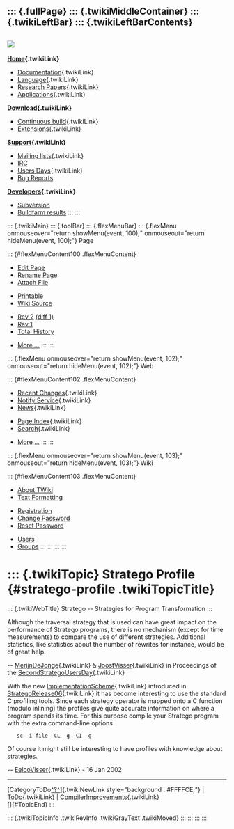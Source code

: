 ::: {.fullPage}
::: {.twikiMiddleContainer}
::: {.twikiLeftBar}
::: {.twikiLeftBarContents}
  ----------------------------------------------------------------------------------
  [![](../pub/Stratego/StrategoLogo/StrategoLogoTextlessWhite-100px.png)](WebHome)
  ----------------------------------------------------------------------------------

**[Home](WebHome){.twikiLink}**

-   [Documentation](StrategoDocumentation){.twikiLink}
-   [Language](StrategoLanguage){.twikiLink}
-   [Research Papers](StrategoPublications){.twikiLink}
-   [Applications](StrategoApplication){.twikiLink}

**[Download](StrategoDownload){.twikiLink}**

-   [Continuous build](ContinuousBuild){.twikiLink}
-   [Extensions](AdditionalPackageDownload){.twikiLink}

**[Support](StrategoSupport){.twikiLink}**

-   [Mailing lists](MailingList){.twikiLink}
-   [IRC](irc://irc.freenode.net/#stratego)
-   [Users Days](StrategoUsersDay){.twikiLink}
-   [Bug Reports](http://yellowgrass.org/project/StrategoXT)

**[Developers](StrategoDev){.twikiLink}**

-   [Subversion](https://svn.strategoxt.org/repos/StrategoXT/strategoxt/trunk)
-   [Buildfarm
    results](http://hydra.nixos.org/jobset/strategoxt/strategoxt-release/all)
:::
:::

::: {.twikiMain}
::: {.toolBar}
::: {.flexMenuBar}
::: {.flexMenu onmouseover="return showMenu(event, 100);" onmouseout="return hideMenu(event, 100);"}
Page

::: {#flexMenuContent100 .flexMenuContent}
-   [Edit
    Page](http://www.program-transformation.org/edit/Stratego/StrategoProfile?t=1536825678)
-   [Rename
    Page](http://www.program-transformation.org/rename/Stratego/StrategoProfile)
-   [Attach
    File](http://www.program-transformation.org/attach/Stratego/StrategoProfile)

<!-- -->

-   [Printable](http://www.program-transformation.org/view/Stratego/StrategoProfile?skin=print.pattern)
-   [Wiki
    Source](http://www.program-transformation.org/view/Stratego/StrategoProfile?skin=text&raw=on&contenttype=text/plain)

<!-- -->

-   [Rev
    2](http://www.program-transformation.org/view/Stratego/StrategoProfile?rev=1.2)
    [(diff 1)](http://www.program-transformation.org/rdiff/Stratego/StrategoProfile?rev1=1.2&rev2=1.1)
-   [Rev
    1](http://www.program-transformation.org/view/Stratego/StrategoProfile?rev=1.1)
-   [Total
    History](http://www.program-transformation.org/rdiff/Stratego/StrategoProfile)

<!-- -->

-   [More
    \...](http://www.program-transformation.org/oops/Stratego/StrategoProfile?template=oopsmore&param1=1.2&param2=1.2)
:::
:::

::: {.flexMenu onmouseover="return showMenu(event, 102);" onmouseout="return hideMenu(event, 102);"}
Web

::: {#flexMenuContent102 .flexMenuContent}
-   [Recent Changes](WebChanges){.twikiLink}
-   [Notify Service](WebNotify){.twikiLink}
-   [News](WebNews){.twikiLink}

<!-- -->

-   [Page Index](WebIndex){.twikiLink}
-   [Search](WebSearch){.twikiLink}

<!-- -->

-   [More
    \...](http://www.program-transformation.org/oops/Stratego/StrategoProfile?template=oopsmore&param1=1.2&param2=1.2)
:::
:::

::: {.flexMenu onmouseover="return showMenu(event, 103);" onmouseout="return hideMenu(event, 103);"}
Wiki

::: {#flexMenuContent103 .flexMenuContent}
-   [About
    TWiki](http://www.program-transformation.org/view/TWiki/WebHome)
-   [Text
    Formatting](http://www.program-transformation.org/view/TWiki/TextFormattingRules)

<!-- -->

-   [Registration](http://www.program-transformation.org/view/TWiki/TWikiRegistration)
-   [Change
    Password](http://www.program-transformation.org/view/TWiki/ChangePassword)
-   [Reset
    Password](http://www.program-transformation.org/view/TWiki/ResetPassword)

<!-- -->

-   [Users](http://www.program-transformation.org/view/Main/TWikiUsers)
-   [Groups](http://www.program-transformation.org/view/Main/TWikiGroups)
:::
:::
:::
:::

::: {.twikiTopic}
Stratego Profile {#stratego-profile .twikiTopicTitle}
================

::: {.twikiWebTitle}
Stratego \-- Strategies for Program Transformation
:::

Although the traversal strategy that is used can have great impact on
the performance of Stratego programs, there is no mechanism (except for
time measurements) to compare the use of different strategies.
Additional statistics, like statistics about the number of rewrites for
instance, would be of great help.

\-- [MerijnDeJonge](../Main/MerijnDeJonge){.twikiLink} &
[JoostVisser](../Main/JoostVisser){.twikiLink} in Proceedings of the
[SecondStrategoUsersDay](SecondStrategoUsersDay){.twikiLink}

With the new [ImplementationScheme](ImplementationScheme){.twikiLink}
introduced in [StrategoRelease06](StrategoRelease06){.twikiLink} it has
become interesting to use the standard C profiling tools. Since each
strategy operator is mapped onto a C function (modulo inlining) the
profiles give quite accurate information on where a program spends its
time. For this purpose compile your Stratego program with the extra
command-line options

       sc -i file -CL -g -CI -g

Of course it might still be interesting to have profiles with knowledge
about strategies.

\-- [EelcoVisser](../Main/EelcoVisser){.twikiLink} - 16 Jan 2002

------------------------------------------------------------------------

[CategoryToDo[^?^](http://www.program-transformation.org/edit/Stratego/CategoryToDo?topicparent=Stratego.StrategoProfile)]{.twikiNewLink
style="background : #FFFFCE;"} \| [ToDo](ToDo){.twikiLink} \|
[CompilerImprovements](CompilerImprovements){.twikiLink}\
[]{#TopicEnd}
:::

::: {.twikiTopicInfo .twikiRevInfo .twikiGrayText .twikiMoved}
:::
:::
:::
:::
